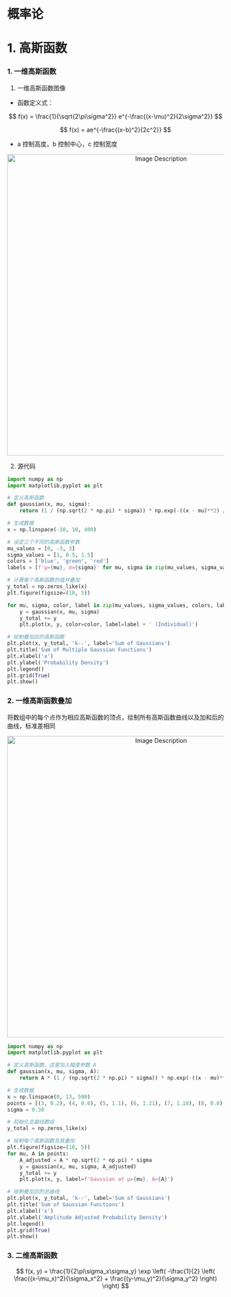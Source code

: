 # 概率论

# 1. 高斯函数

### 1. 一维高斯函数

1. 一维高斯函数图像
- 函数定义式：


$$
f(x) = \frac{1}{\sqrt{2\pi\sigma^2}} e^{-\frac{(x-\mu)^2}{2\sigma^2}}
$$   

$$   
f(x) = ae^{-\frac{(x-b)^2}{2c^2}}
$$

- a 控制高度，b 控制中心，c 控制宽度

<p align="center">
<img src="https://19640810.xyz/05_image/01_imageHost/20240620-143213.png" alt="Image Description" width="700">
</p>


2. 源代码

```py
import numpy as np
import matplotlib.pyplot as plt

# 定义高斯函数
def gaussian(x, mu, sigma):
    return (1 / (np.sqrt(2 * np.pi) * sigma)) * np.exp(-((x - mu)**2) / (2 * sigma**2))

# 生成数据
x = np.linspace(-10, 10, 400)

# 设定三个不同的高斯函数参数
mu_values = [0, -3, 3]
sigma_values = [1, 0.5, 1.5]
colors = ['blue', 'green', 'red']
labels = [f'µ={mu}, σ={sigma}' for mu, sigma in zip(mu_values, sigma_values)]

# 计算每个高斯函数的值并叠加
y_total = np.zeros_like(x)
plt.figure(figsize=(10, 5))

for mu, sigma, color, label in zip(mu_values, sigma_values, colors, labels):
    y = gaussian(x, mu, sigma)
    y_total += y
    plt.plot(x, y, color=color, label=label + ' (Individual)')

# 绘制叠加后的高斯函数
plt.plot(x, y_total, 'k--', label='Sum of Gaussians')
plt.title('Sum of Multiple Gaussian Functions')
plt.xlabel('x')
plt.ylabel('Probability Density')
plt.legend()
plt.grid(True)
plt.show()
```


### 2. 一维高斯函数叠加

将数组中的每个点作为相应高斯函数的顶点，绘制所有高斯函数曲线以及加和后的曲线，标准差相同

<p align="center">
<img src="https://19640810.xyz/05_image/01_imageHost/20240620-154119.png" alt="Image Description" width="700">
</p>

```py
import numpy as np
import matplotlib.pyplot as plt

# 定义高斯函数，这里加入幅度参数 A
def gaussian(x, mu, sigma, A):
    return A * (1 / (np.sqrt(2 * np.pi) * sigma)) * np.exp(-((x - mu)**2) / (2 * sigma**2))

# 生成数据
x = np.linspace(0, 13, 500)
points = [(3, 0.2), (4, 0.6), (5, 1.1), (6, 1.21), (7, 1.18), (8, 0.8), (9, 0.78), (10, 0.4), (11, 0.15), (12, 0.14), (13, 0.13)]
sigma = 0.38

# 初始化总曲线数组
y_total = np.zeros_like(x)

# 绘制每个高斯函数及其叠加
plt.figure(figsize=(10, 5))
for mu, A in points:
    A_adjusted = A * np.sqrt(2 * np.pi) * sigma
    y = gaussian(x, mu, sigma, A_adjusted)
    y_total += y
    plt.plot(x, y, label=f'Gaussian at µ={mu}, A={A}')

# 绘制叠加后的总曲线
plt.plot(x, y_total, 'k--', label='Sum of Gaussians')
plt.title('Sum of Gaussian Functions')
plt.xlabel('x')
plt.ylabel('Amplitude Adjusted Probability Density')
plt.legend()
plt.grid(True)
plt.show()
```


### 3. 二维高斯函数


$$
f(x, y) = \frac{1}{2\pi\sigma_x\sigma_y} \exp \left( -\frac{1}{2} \left( \frac{(x-\mu_x)^2}{\sigma_x^2} + \frac{(y-\mu_y)^2}{\sigma_y^2} \right) \right)
$$  














